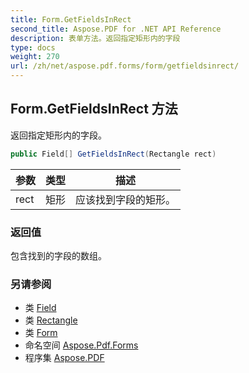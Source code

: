 ```yaml
---
title: Form.GetFieldsInRect
second_title: Aspose.PDF for .NET API Reference
description: 表单方法。返回指定矩形内的字段
type: docs
weight: 270
url: /zh/net/aspose.pdf.forms/form/getfieldsinrect/
---
```

## Form.GetFieldsInRect 方法

返回指定矩形内的字段。

```csharp
public Field[] GetFieldsInRect(Rectangle rect)
```

| 参数 | 类型 | 描述 |
| --- | --- | --- |
| rect | 矩形 | 应该找到字段的矩形。 |

### 返回值

包含找到的字段的数组。

### 另请参阅

* 类 [Field](../../field/)
* 类 [Rectangle](../../../aspose.pdf/rectangle/)
* 类 [Form](../)
* 命名空间 [Aspose.Pdf.Forms](../../../aspose.pdf.forms/)
* 程序集 [Aspose.PDF](../../../)